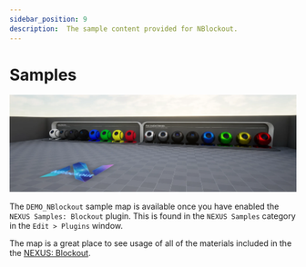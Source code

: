 ```yaml
---
sidebar_position: 9
description:  The sample content provided for NBlockout.
---
```


# Samples

![NBlockout](blockout-samples.webp)

The `DEMO_NBlockout` sample map is available once you have enabled the `NEXUS Samples: Blockout` plugin. This is found in the `NEXUS Samples` category in the `Edit > Plugins` window.

The map is a great place to see usage of all of the materials included in the the [NEXUS: Blockout](/docs/plugins/blockout/).